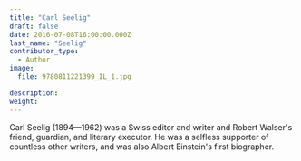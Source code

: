 ```yaml
---
title: "Carl Seelig"
draft: false
date: 2016-07-08T16:00:00.000Z
last_name: "Seelig"
contributor_type:
  - Author
image:
  file: 9780811221399_IL_1.jpg

description:
weight:
---
```


Carl Seelig (1894—1962) was a Swiss editor and writer and Robert Walser's friend, guardian, and literary executor. He was a selfless supporter of countless other writers, and was also Albert Einstein's first biographer.

